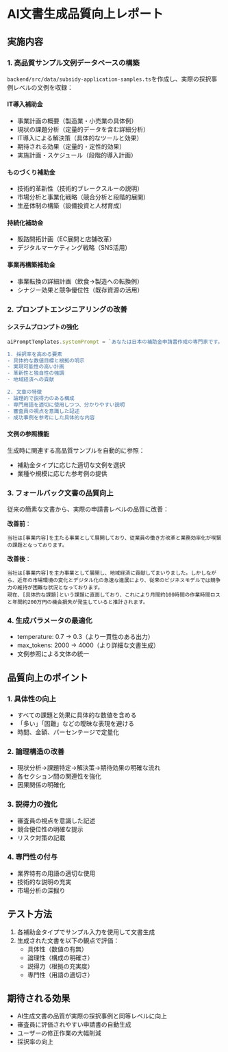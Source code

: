 # AI文書生成品質向上レポート

## 実施内容

### 1. 高品質サンプル文例データベースの構築
`backend/src/data/subsidy-application-samples.ts`を作成し、実際の採択事例レベルの文例を収録：

#### IT導入補助金
- 事業計画の概要（製造業・小売業の具体例）
- 現状の課題分析（定量的データを含む詳細分析）
- IT導入による解決策（具体的なツールと効果）
- 期待される効果（定量的・定性的効果）
- 実施計画・スケジュール（段階的導入計画）

#### ものづくり補助金
- 技術的革新性（技術的ブレークスルーの説明）
- 市場分析と事業化戦略（競合分析と段階的展開）
- 生産体制の構築（設備投資と人材育成）

#### 持続化補助金
- 販路開拓計画（EC展開と店舗改革）
- デジタルマーケティング戦略（SNS活用）

#### 事業再構築補助金
- 事業転換の詳細計画（飲食→製造への転換例）
- シナジー効果と競争優位性（既存資源の活用）

### 2. プロンプトエンジニアリングの改善

#### システムプロンプトの強化
```typescript
aiPromptTemplates.systemPrompt = `あなたは日本の補助金申請書作成の専門家です。以下の特徴を持つ申請書を作成してください：

1. 採択率を高める要素
- 具体的な数値目標と根拠の明示
- 実現可能性の高い計画
- 革新性と独自性の強調
- 地域経済への貢献

2. 文章の特徴
- 論理的で説得力のある構成
- 専門用語を適切に使用しつつ、分かりやすい説明
- 審査員の視点を意識した記述
- 成功事例を参考にした具体的な内容
```

#### 文例の参照機能
生成時に関連する高品質サンプルを自動的に参照：
- 補助金タイプに応じた適切な文例を選択
- 業種や規模に応じた参考例の提供

### 3. フォールバック文書の品質向上

従来の簡素な文書から、実際の申請書レベルの品質に改善：

**改善前**：
```
当社は[事業内容]を主たる事業として展開しており、従業員の働き方改革と業務効率化が喫緊の課題となっております。
```

**改善後**：
```
当社は[事業内容]を主力事業として展開し、地域経済に貢献してまいりました。しかしながら、近年の市場環境の変化とデジタル化の急速な進展により、従来のビジネスモデルでは競争力の維持が困難な状況となっております。
現在、[具体的な課題]という課題に直面しており、これにより月間約100時間の作業時間ロスと年間約200万円の機会損失が発生していると推計されます。
```

### 4. 生成パラメータの最適化

- temperature: 0.7 → 0.3（より一貫性のある出力）
- max_tokens: 2000 → 4000（より詳細な文書生成）
- 文例参照による文体の統一

## 品質向上のポイント

### 1. 具体性の向上
- すべての課題と効果に具体的な数値を含める
- 「多い」「困難」などの曖昧な表現を避ける
- 時間、金額、パーセンテージで定量化

### 2. 論理構造の改善
- 現状分析→課題特定→解決策→期待効果の明確な流れ
- 各セクション間の関連性を強化
- 因果関係の明確化

### 3. 説得力の強化
- 審査員の視点を意識した記述
- 競合優位性の明確な提示
- リスク対策の記載

### 4. 専門性の付与
- 業界特有の用語の適切な使用
- 技術的な説明の充実
- 市場分析の深掘り

## テスト方法

1. 各補助金タイプでサンプル入力を使用して文書生成
2. 生成された文書を以下の観点で評価：
   - 具体性（数値の有無）
   - 論理性（構成の明確さ）
   - 説得力（根拠の充実度）
   - 専門性（用語の適切さ）

## 期待される効果

- AI生成文書の品質が実際の採択事例と同等レベルに向上
- 審査員に評価されやすい申請書の自動生成
- ユーザーの修正作業の大幅削減
- 採択率の向上